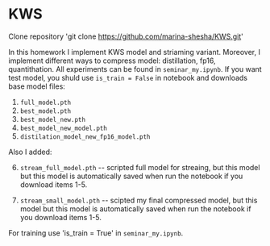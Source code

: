 # KWS
Clone repository
'git clone https://github.com/marina-shesha/KWS.git'

In this homework I implement KWS model and striaming variant. Moreover, I implement different ways to compress model: distillation, fp16, quantithation. All experiments can be found in `seminar_my.ipynb`.
If you want test model, you shuld use `is_train = False` in notebook and downloads base model files: 

1. `full_model.pth`
2. `best_model.pth`
3. `best_model_new.pth`
4. `best_model_new_model.pth`
5. `distilation_model_new_fp16_model.pth`

Also I added:

6. `stream_full_model.pth` -- scripted full model for streaing, but this model 
but this model is automatically saved when run the notebook if you download items 1-5.

7. `stream_small_model.pth` -- scipted my final compressed model, but this model 
but this model is automatically saved when run the notebook if you download items 1-5.

For training use 'is_train = True' in `seminar_my.ipynb`.
